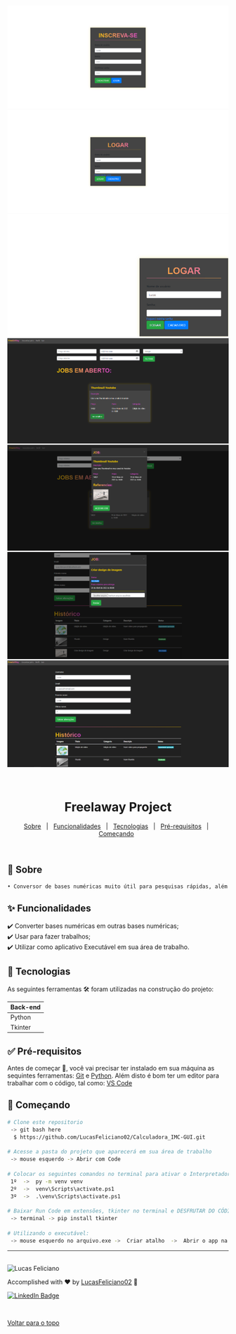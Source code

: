<!-- Status -->

<!-- <h4 align="center"> 
---
	🚧  Projeto Freelaway 🚀 Em construção...  🚧
</h4> 

<hr> -->


<div align="center" id="top">
  <img alt="cadastro" title="cadastro" src="./1_cadastro.PNG"/>
</h1>


<img alt="login" title="login" src="./2_login.PNG"/>
</h1>

  <img alt="recuperar senha" title="recuperar senha" src="./3_recuperar_senha.gif"/>
</h1>


  <img alt="jobs" title="jobs" src="./4_jobs.PNG"/>
</h1>


  <img alt="aceitar jobs" title="aceitar jobs" src="./5_aceitar_jobs.PNG"/>
</h1>


  <img alt="historico" title="historico" src="./6_historico.PNG"/>
</h1>


  <img alt="perfil" title="perfil" src="./7_perfil.PNG"/>
</h1>


  &#xa0;
 

 </div>
 
 
 <h1 align="center">Freelaway Project</h1>


<p align="center">
  <a href="#dart-sobre">Sobre</a> &#xa0; | &#xa0; 
  <a href="#sparkles-funcionalidades">Funcionalidades</a> &#xa0; | &#xa0; 
  <a href="#rocket-tecnologias">Tecnologias</a> &#xa0; | &#xa0; 
  <a href="#white_check_mark-pré-requisitos">Pré-requisitos</a> &#xa0; | &#xa0;
  <a href="#checkered_flag-começando">Começando</a> &#xa0; 
<!--  <a href="#autor">Autor</a> -->
</p>


<br>
				
	
## :dart: Sobre ##

```sh
• Conversor de bases numéricas muito útil para pesquisas rápidas, além do usuário poder usar em sua área de trabalho 
```

## :sparkles: Funcionalidades ##


:heavy_check_mark: Converter bases numéricas em outras bases numéricas;\
:heavy_check_mark: Usar para fazer trabalhos;\
:heavy_check_mark: Utilizar como aplicativo Executável em sua área de trabalho.

## :rocket: Tecnologias ##
 
 
As seguintes ferramentas 🛠 foram utilizadas na construção do projeto:


<table>
  <thead>
    <th>Back-end</th>
  </thead>
  <tbody>
    <tr>
      <td>Python</td>
    </tr>
    <tr>
      <td>Tkinter</td>
    </tr> 
	    
  </tbody>

</table>


## :white_check_mark: Pré-requisitos ##


Antes de começar 🏁, você vai precisar ter instalado em sua máquina as sequintes ferramentas:
[Git](https://git-scm.com/downloads) e [Python](https://www.python.org/downloads/).
Além disto é bom ter um editor para trabalhar com o código, tal como: [VS Code](https://code.visualstudio.com/download)


## :checkered_flag: Começando ##


```bash
# Clone este repositorio
 -> git bash here
  $ https://github.com/LucasFeliciano02/Calculadora_IMC-GUI.git

# Acesse a pasta do projeto que aparecerá em sua área de trabalho
 -> mouse esquerdo -> Abrir com Code

# Colocar os seguintes comandos no terminal para ativar o Interpretador do python a fim de rodar o arquivo
 1º  ->  py -m venv venv
 2º  ->  venv\Scripts\activate.ps1  
 3º  ->  .\venv\Scripts\activate.ps1  

# Baixar Run Code em extensões, tkinter no terminal e DESFRUTAR DO CÓDIGO
 -> terminal -> pip install tkinter

# Utilizando o executável:
 -> mouse esquerdo no arquivo.exe ->  Criar atalho  ->  Abrir o app na área de trabalho  &  Enjoy
```


---


<br>


<!---### Autor --->


<img alt="Lucas Feliciano" title="Lucas Feliciano" src="https://avatars.githubusercontent.com/u/90653345?v=4" height="100" width="100" />


Accomplished with :heart: by [LucasFeliciano02](https://github.com/LucasFeliciano02) 👋


[![LinkedIn Badge](https://img.shields.io/badge/-Lucas_Feliciano-blue?style=flat-square&logo=Linkedin&logoColor=white&link=https://www.linkedin.com/in/lucas-henrique-marques-feliciano-aa5aab222/)](https://www.linkedin.com/in/lucas-henrique-marques-feliciano-aa5aab222/) 


&#xa0;


<a href="#top">Voltar para o topo</a>

